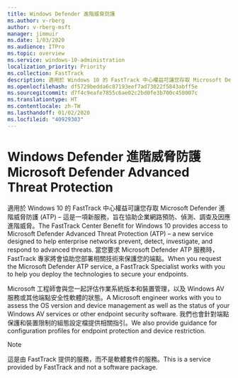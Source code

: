 ```yaml
---
title: Windows Defender 進階威脅防護
ms.author: v-rberg
author: v-rberg-msft
manager: jimmuir
ms.date: 1/03/2020
ms.audience: ITPro
ms.topic: overview
ms.service: windows-10-administration
localization_priority: Priority
ms.collection: FastTrack
description: 適用於 Windows 10 的 FastTrack 中心權益可讓您存取 Microsoft Defender 進階威脅防護 (ATP) – 這是一項新服務，旨在協助企業網路預防、偵測、調查及因應進階威脅。
ms.openlocfilehash: df5729bedda6c87193eef7ad73022f5843abff5e
ms.sourcegitcommit: d7f4c9eafe7855c6ae02c2bd0fe3b700c458007c
ms.translationtype: HT
ms.contentlocale: zh-TW
ms.lasthandoff: 01/02/2020
ms.locfileid: "40929303"
---
```

# <a name="microsoft-defender-advanced-threat-protection"></a><span data-ttu-id="1c65d-103">Windows Defender 進階威脅防護</span><span class="sxs-lookup"><span data-stu-id="1c65d-103">Microsoft Defender Advanced Threat Protection</span></span>

<span data-ttu-id="1c65d-104">適用於 Windows 10 的 FastTrack 中心權益可讓您存取 Microsoft Defender 進階威脅防護 (ATP) – 這是一項新服務，旨在協助企業網路預防、偵測、調查及因應進階威脅。</span><span class="sxs-lookup"><span data-stu-id="1c65d-104">The FastTrack Center Benefit for Windows 10 provides access to Microsoft Defender Advanced Threat Protection (ATP) – a new service designed to help enterprise networks prevent, detect, investigate, and respond to advanced threats.</span></span> <span data-ttu-id="1c65d-105">當您要求 Microsoft Defender ATP 服務時，FastTrack 專家將會協助您部署相關技術來保護您的端點。</span><span class="sxs-lookup"><span data-stu-id="1c65d-105">When you request the Microsoft Defender ATP service, a FastTrack Specialist works with you to help you deploy the technologies to secure your endpoints.</span></span>

<span data-ttu-id="1c65d-106">Microsoft 工程師會與您一起評估作業系統版本和裝置管理，以及 Windows AV 服務或其他端點安全性軟體的狀態。</span><span class="sxs-lookup"><span data-stu-id="1c65d-106">A Microsoft engineer works with you to assess the OS version and device management as well as the status of your Windows AV services or other endpoint security software.</span></span> <span data-ttu-id="1c65d-107">我們也會針對端點保護和裝置限制的組態設定檔提供相關指引。</span><span class="sxs-lookup"><span data-stu-id="1c65d-107">We also provide guidance for configuration profiles for endpoint protection and device restriction.</span></span>  

> [!NOTE]
> <span data-ttu-id="1c65d-108">這是由 FastTrack 提供的服務，而不是軟體套件的服務。</span><span class="sxs-lookup"><span data-stu-id="1c65d-108">This is a service provided by FastTrack and not a software package.</span></span> 